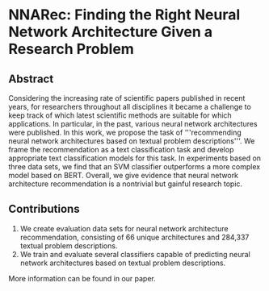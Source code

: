 # NNARec: Finding the Right Neural Network Architecture Given a Research Problem

## Abstract
Considering the increasing rate of scientific papers published in recent years, for researchers throughout all disciplines it became a challenge to keep track of which latest scientific methods are suitable for which applications. In particular, in the past, various neural network architectures were published. In this work, we propose the task of '''recommending neural network architectures based on textual problem descriptions'''. We frame the recommendation as a text classification task and develop appropriate text classification models for this task. In experiments based on three data sets, we find that an SVM classifier outperforms a more complex model based on BERT. Overall, we give evidence that neural network architecture recommendation is a nontrivial but gainful research topic. 

## Contributions

1. We create evaluation data sets for neural network architecture recommendation, consisting of 66 unique architectures and 284,337 textual problem descriptions. 
2. We train and evaluate several classifiers capable of predicting neural network architectures based on textual problem descriptions.

More information can be found in our paper.
